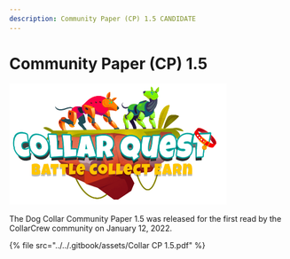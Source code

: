 ```yaml
---
description: Community Paper (CP) 1.5 CANDIDATE
---
```


# Community Paper (CP) 1.5

![](../../.gitbook/assets/CollarQuest-SM.png)

The Dog Collar Community Paper 1.5 was released for the first read by the CollarCrew community on January 12, 2022.

{% file src="../../.gitbook/assets/Collar CP 1.5.pdf" %}
